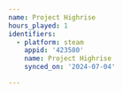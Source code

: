 ```yaml
---
name: Project Highrise
hours_played: 1
identifiers:
  - platform: steam
    appid: '423580'
    name: Project Highrise
    synced_on: '2024-07-04'

---
```

